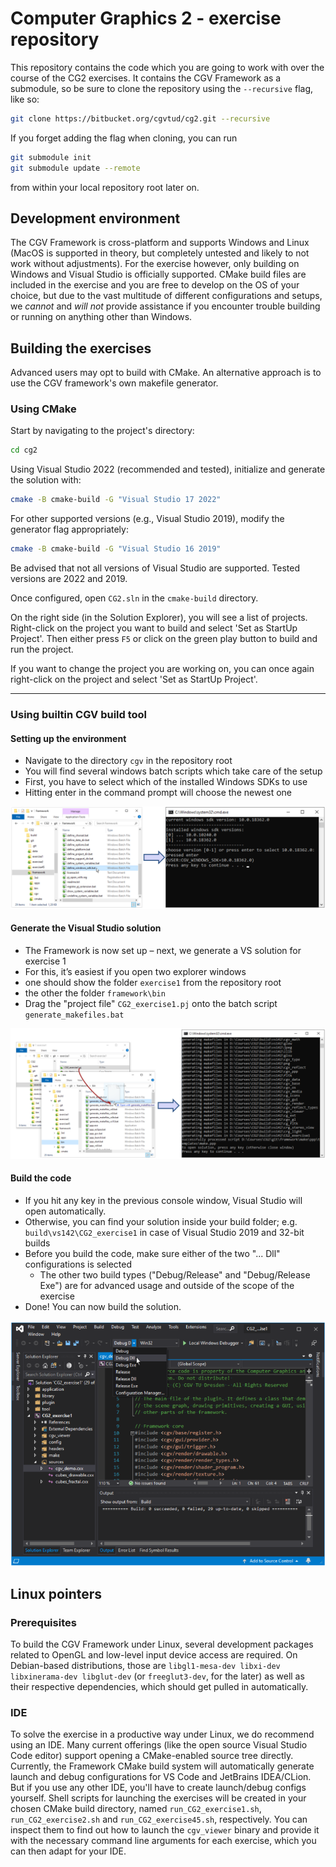 # Computer Graphics 2 - exercise repository

This repository contains the code which you are going to work with over the
course of the CG2 exercises. It contains the CGV Framework as a submodule, so be
sure to clone the repository using the `--recursive` flag, like so:

```bash
git clone https://bitbucket.org/cgvtud/cg2.git --recursive
```

If you forget adding the flag when cloning, you can run

```bash
git submodule init
git submodule update --remote
```

from within your local repository root later on.

## Development environment

The CGV Framework is cross-platform and supports Windows and Linux (MacOS is
supported in theory, but completely untested and likely to not work without
adjustments). For the exercise however, only building on Windows and Visual
Studio is officially supported. CMake build files are included in the exercise
and you are free to develop on the OS of your choice, but due to the vast
multitude of different configurations and setups, we _cannot_ and _*will not*_
provide assistance if you encounter trouble building or running on anything
other than Windows.

## Building the exercises

Advanced users may opt to build with CMake. An alternative approach is to use the CGV framework's own makefile generator.

### Using CMake

Start by navigating to the project's directory:

```bash
cd cg2
```

Using Visual Studio 2022 (recommended and tested), initialize and generate the
solution with:

```bash
cmake -B cmake-build -G "Visual Studio 17 2022"
```

For other supported versions (e.g., Visual Studio 2019), modify the generator
flag appropriately:

```bash
cmake -B cmake-build -G "Visual Studio 16 2019"
```

Be advised that not all versions of Visual Studio are supported. Tested versions
are 2022 and 2019.

Once configured, open `CG2.sln` in the `cmake-build` directory. 

On the right side (in the Solution Explorer), you will see a list of projects.
Right-click on the project you want to build and select 'Set as StartUp
Project'. Then either press `F5` or click on the green play button to build and
run the project.

If you want to change the project you are working on, you can once again
right-click on the project and select 'Set as StartUp Project'.

---

### Using builtin CGV build tool

#### Setting up the environment

+ Navigate to the directory `cgv` in the repository root
+ You will find several windows batch scripts which take care of the setup
+ First, you have to select which of the installed Windows SDKs to use
+ Hitting enter in the command prompt will choose the newest one

![env-script-select](./doc/env-script-select.png)

#### Generate the Visual Studio solution

+ The Framework is now set up – next, we generate a VS solution for exercise 1
+ For this, it’s easiest if you open two explorer windows
+ one should show the folder `exercise1` from the repository root
+ the other the folder `framework\bin`
+ Drag the "project file" `CG2_exercise1.pj` onto the batch script `generate_makefiles.bat`

![gen-makefile](./doc/gen-makefile.png)

#### Build the code

+ If you hit any key in the previous console window, Visual Studio will open automatically.
+ Otherwise, you can find your solution inside your build folder; e.g. `build\vs142\CG2_exercise1` in case of Visual Studio 2019 and 32-bit builds
+ Before you build the code, make sure either of the two "... Dll" configurations is selected
	+ The other two build types ("Debug/Release" and "Debug/Release Exe") are for advanced usage and outside of the scope of the exercise
+ Done! You can now build the solution.

![gen-makefile](./doc/vs-build.png)

## Linux pointers

### Prerequisites
To build the CGV Framework under Linux, several development packages related to
OpenGL and low-level input device access are required. On Debian-based
distributions, those are `libgl1-mesa-dev libxi-dev libxinerama-dev libglut-dev`
(or `freeglut3-dev`, for the later) as well as their respective dependencies, which should get
pulled in automatically.

### IDE

To solve the exercise in a productive way under Linux, we do recommend using an
IDE. Many current offerings (like the open source Visual Studio Code editor)
support opening a CMake-enabled source tree directly. Currently, the Framework
CMake build system will automatically generate launch and debug configurations
for VS Code and JetBrains IDEA/CLion. But if you use any other IDE, you'll have
to create launch/debug configs yourself. Shell scripts for launching the exercises
will be created in your chosen CMake build directory, named `run_CG2_exercise1.sh`,
`run_CG2_exercise2.sh` and `run_CG2_exercise45.sh`, respectively. You can
inspect them to find out how to launch the `cgv_viewer` binary and provide it
with the necessary command line arguments for each exercise, which you can then
adapt for your IDE.